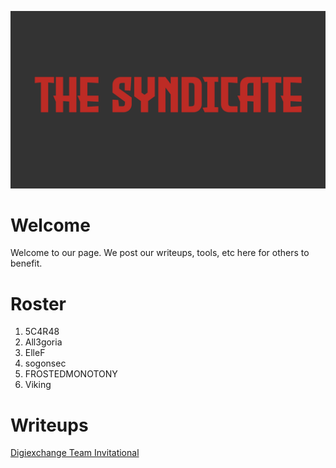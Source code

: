 ![Header Error](https://github.com/TheSyndicateCTF/TheSyndicateCTF.github.io/blob/gh-pages/writeups/imgs/syndicate-wide.png)

# Welcome

Welcome to our page.  We post our writeups, tools, etc here for others to benefit.

# Roster

1. 5C4R48
2. All3goria
3. ElleF
4. sogonsec
5. FROSTEDMONOTONY
6. Viking

# Writeups

[Digiexchange Team Invitational](./writeups/DigiexchangeTeamInvitational.html)
